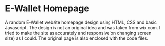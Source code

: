 # E-Wallet Homepage
A random E-Wallet website homepage design using HTML, CSS and basic Javascript. The design is not an original idea and was taken from wix.com. I tried to make the site as accurately and responsive(on changing screen size) as I could. The original page is also enclosed with the code files.
